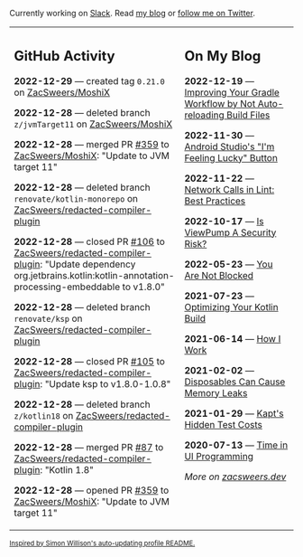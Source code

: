 Currently working on [Slack](https://slack.com/). Read [my blog](https://zacsweers.dev/) or [follow me on Twitter](https://twitter.com/ZacSweers).

<table><tr><td valign="top" width="60%">

## GitHub Activity
<!-- githubActivity starts -->
**2022-12-29** — created tag `0.21.0` on [ZacSweers/MoshiX](https://github.com/ZacSweers/MoshiX)

**2022-12-28** — deleted branch `z/jvmTarget11` on [ZacSweers/MoshiX](https://github.com/ZacSweers/MoshiX)

**2022-12-28** — merged PR [#359](https://github.com/ZacSweers/MoshiX/pull/359) to [ZacSweers/MoshiX](https://github.com/ZacSweers/MoshiX): "Update to JVM target 11"

**2022-12-28** — deleted branch `renovate/kotlin-monorepo` on [ZacSweers/redacted-compiler-plugin](https://github.com/ZacSweers/redacted-compiler-plugin)

**2022-12-28** — closed PR [#106](https://github.com/ZacSweers/redacted-compiler-plugin/pull/106) to [ZacSweers/redacted-compiler-plugin](https://github.com/ZacSweers/redacted-compiler-plugin): "Update dependency org.jetbrains.kotlin:kotlin-annotation-processing-embeddable to v1.8.0"

**2022-12-28** — deleted branch `renovate/ksp` on [ZacSweers/redacted-compiler-plugin](https://github.com/ZacSweers/redacted-compiler-plugin)

**2022-12-28** — closed PR [#105](https://github.com/ZacSweers/redacted-compiler-plugin/pull/105) to [ZacSweers/redacted-compiler-plugin](https://github.com/ZacSweers/redacted-compiler-plugin): "Update ksp to v1.8.0-1.0.8"

**2022-12-28** — deleted branch `z/kotlin18` on [ZacSweers/redacted-compiler-plugin](https://github.com/ZacSweers/redacted-compiler-plugin)

**2022-12-28** — merged PR [#87](https://github.com/ZacSweers/redacted-compiler-plugin/pull/87) to [ZacSweers/redacted-compiler-plugin](https://github.com/ZacSweers/redacted-compiler-plugin): "Kotlin 1.8"

**2022-12-28** — opened PR [#359](https://github.com/ZacSweers/MoshiX/pull/359) to [ZacSweers/MoshiX](https://github.com/ZacSweers/MoshiX): "Update to JVM target 11"
<!-- githubActivity ends -->
</td><td valign="top" width="40%">

## On My Blog
<!-- blog starts -->
**2022-12-19** — [Improving Your Gradle Workflow by Not Auto-reloading Build Files](https://www.zacsweers.dev/improving-your-workflow-by-not-auto-reloading-build-files/)

**2022-11-30** — [Android Studio's "I'm Feeling Lucky" Button](https://www.zacsweers.dev/android-studios-im-feeling-lucky-button/)

**2022-11-22** — [Network Calls in Lint: Best Practices](https://www.zacsweers.dev/network-calls-in-lint-best-practices/)

**2022-10-17** — [Is ViewPump A Security Risk?](https://www.zacsweers.dev/is-viewpump-a-security-risk/)

**2022-05-23** — [You Are Not Blocked](https://www.zacsweers.dev/you-are-not-blocked/)

**2021-07-23** — [Optimizing Your Kotlin Build](https://www.zacsweers.dev/optimizing-your-kotlin-build/)

**2021-06-14** — [How I Work](https://www.zacsweers.dev/how-i-work/)

**2021-02-02** — [Disposables Can Cause Memory Leaks](https://www.zacsweers.dev/disposables-can-cause-memory-leaks/)

**2021-01-29** — [Kapt's Hidden Test Costs](https://www.zacsweers.dev/kapts-hidden-test-costs/)

**2020-07-13** — [Time in UI Programming](https://www.zacsweers.dev/time-in-ui/)
<!-- blog ends -->
_More on [zacsweers.dev](https://zacsweers.dev/)_
</td></tr></table>

<sub><a href="https://simonwillison.net/2020/Jul/10/self-updating-profile-readme/">Inspired by Simon Willison's auto-updating profile README.</a></sub>